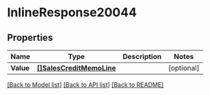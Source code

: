 # InlineResponse20044

## Properties

Name | Type | Description | Notes
------------ | ------------- | ------------- | -------------
**Value** | [**[]SalesCreditMemoLine**](salesCreditMemoLine.md) |  | [optional] 

[[Back to Model list]](../README.md#documentation-for-models) [[Back to API list]](../README.md#documentation-for-api-endpoints) [[Back to README]](../README.md)



